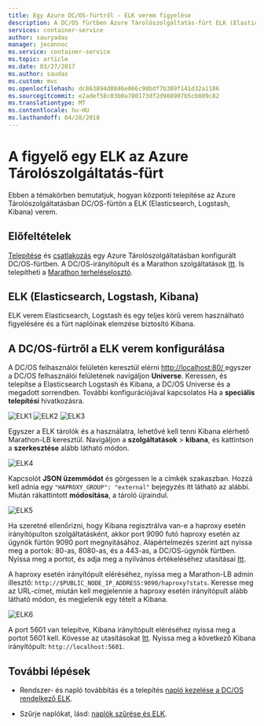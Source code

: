 ```yaml
---
title: Egy Azure DC/OS-fürtről - ELK verem figyelése
description: A DC/OS fürtben Azure Tárolószolgáltatás-fürt ELK (Elasticsearch Logstash és Kibana) a figyelheti.
services: container-service
author: sauryadas
manager: jeconnoc
ms.service: container-service
ms.topic: article
ms.date: 03/27/2017
ms.author: saudas
ms.custom: mvc
ms.openlocfilehash: dc863894d8846e066c90bdf7b309f141d32a1186
ms.sourcegitcommit: e2adef58c03b0a780173df2d988907b5cb809c82
ms.translationtype: MT
ms.contentlocale: hu-HU
ms.lasthandoff: 04/28/2018
---
```

# <a name="monitor-an-azure-container-service-cluster-with-elk"></a>A figyelő egy ELK az Azure Tárolószolgáltatás-fürt

Ebben a témakörben bemutatjuk, hogyan központi telepítése az Azure Tárolószolgáltatásban DC/OS-fürtön a ELK (Elasticsearch, Logstash, Kibana) verem. 

## <a name="prerequisites"></a>Előfeltételek
[Telepítése](container-service-deployment.md) és [csatlakozás](../container-service-connect.md) egy Azure Tárolószolgáltatásban konfigurált DC/OS-fürtben. A DC/OS-irányítópult és a Marathon szolgáltatások [Itt](container-service-mesos-marathon-ui.md). Is telepítheti a [Marathon terheléselosztó](container-service-load-balancing.md).


## <a name="elk-elasticsearch-logstash-kibana"></a>ELK (Elasticsearch, Logstash, Kibana)
ELK verem Elasticsearch, Logstash és egy teljes körű verem használható figyelésére és a fürt naplóinak elemzése biztosító Kibana.

## <a name="configure-the-elk-stack-on-a-dcos-cluster"></a>A DC/OS-fürtről a ELK verem konfigurálása
A DC/OS felhasználói felületén keresztül elérni [ http://localhost:80/ ](http://localhost:80/) egyszer a DC/OS felhasználói felületének navigáljon **Universe**. Keressen, és telepítse a Elasticsearch Logstash és Kibana, a DC/OS Universe és a megadott sorrendben. További konfigurációjával kapcsolatos Ha a **speciális telepítési** hivatkozásra.

![ELK1](./media/container-service-monitoring-elk/elk1.PNG) ![ELK2](./media/container-service-monitoring-elk/elk2.PNG) ![ELK3](./media/container-service-monitoring-elk/elk3.PNG) 

Egyszer a ELK tárolók és a használatra, lehetővé kell tenni Kibana elérhető Marathon-LB keresztül. Navigáljon a **szolgáltatások** > **kibana**, és kattintson a **szerkesztése** alább látható módon.

![ELK4](./media/container-service-monitoring-elk/elk4.PNG)


Kapcsolót **JSON üzemmódot** és görgessen le a címkék szakaszban.
Hozzá kell adnia egy `"HAPROXY_GROUP": "external"` bejegyzés itt látható az alábbi.
Miután rákattintott **módosítása**, a tároló újraindul.

![ELK5](./media/container-service-monitoring-elk/elk5.PNG)


Ha szeretné ellenőrizni, hogy Kibana regisztrálva van-e a haproxy esetén irányítópulton szolgáltatásként, akkor port 9090 futó haproxy esetén az ügynök fürtön 9090 port megnyitásához.
Alapértelmezés szerint azt nyissa meg a portok: 80-as, 8080-as, és a 443-as, a DC/OS-ügynök fürtben.
Nyissa meg a portot, és adja meg a nyilvános értékeléséhez utasításai [Itt](container-service-enable-public-access.md).

A haproxy esetén irányítópult eléréséhez, nyissa meg a Marathon-LB admin illesztő: `http://$PUBLIC_NODE_IP_ADDRESS:9090/haproxy?stats`.
Keresse meg az URL-címet, miután kell megjelennie a haproxy esetén irányítópult alább látható módon, és megjelenik egy tételt a Kibana.

![ELK6](./media/container-service-monitoring-elk/elk6.PNG)


A port 5601 van telepítve, Kibana irányítópult eléréséhez nyissa meg a portot 5601 kell. Kövesse az utasításokat [Itt](container-service-enable-public-access.md). Nyissa meg a következő Kibana irányítópult: `http://localhost:5601`.

## <a name="next-steps"></a>További lépések

* Rendszer- és napló továbbítás és a telepítés [napló kezelése a DC/OS rendelkező ELK](https://docs.mesosphere.com/1.8/administration/logging/elk/).

* Szűrje naplókat, lásd: [naplók szűrése és ELK](https://docs.mesosphere.com/1.8/administration/logging/filter-elk/). 

 

